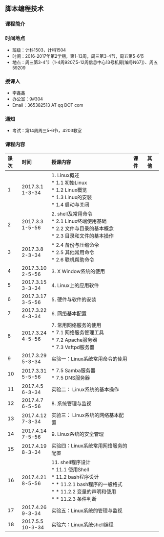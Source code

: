 
## 脚本编程技术

### 课程简介


### 时间地点
* 班级：计科1503，计科1504
* 时间：2016-2017年第2学期，第1-13周，周三第3-4节，周五第5-6节
* 地点：周三第3-4节（1-4周9207,5-12周信息中心13号机房[编号N67]）、周五59209


### 授课人
* 李鑫鑫
* 办公室：9#304
* Email：365382513 AT qq DOT com

### 通知
* 考试：第14周周三5-6节，4203教室

### 课程内容
| 课次  | 时间       |    授课内容 | 课件  | 其他 |
| :-------- | :--------       | :--------      | :--------  | :--------   |
| 1    | 2017.3.1 <br> 1-3-34  | 1. Linux概述 <br> * 1.1 初始Linux  <br> * 1.2 Linux概览  <br> * 1.3 Linux的安装  <br> * 1.4 启动与关闭 | | |
| 2    | 2017.3.3 <br> 1-5-56  | 2. shell及常用命令 <br> * 2.1 Linux终端使用基础  <br> * 2.2 文件与目录的基本概念  <br> * 2.3 目录和文件的基本操作 | |   |
| 3    | 2017.3.8 <br> 2-3-34  | * 2.4 备份与压缩命令 <br> * 2.5 其他常用命令 <br> * 2.6 联机帮助命令 | |   |
| 4    | 2017.3.10 <br> 2-5-56  | 3. X Window系统的使用 |  |
| 5    | 2017.3.15 <br> 3-3-34  | 4. Linux上的应用软件 | |   |
| 6    | 2017.3.17 <br> 3-5-56  |  5. 硬件与软件的安装 | |   |
| 7    | 2017.3.22 <br> 4-3-34  |6. 网络基本配置 |  |
| 8    | 2017.3.24 <br> 4-5-56  | 7. 常用网络服务的使用 <br> * 7.1 网络服务管理工具 <br> * 7.2 Apache服务器 <br> * 7.3 Vsftpd服务器| |   |
| 9    | 2017.3.29 <br> 5-3-34  | 实验一：Linux系统常用命令的使用 |  |
| 10    | 2017.3.31 <br> 5-5-56  | * 7.5 Samba服务器 <br> * 7.5 DNS服务器 |  |
| 11    | 2017.4.5 <br> 6-3-34  | 实验二： Linux系统的基本操作 | | |
| 12    | 2017.4.7 <br> 6-5-56  | 8. 系统管理与监视 | |  |
| 13    | 2017.4.12 <br> 7-3-34  | 实验三： Linux系统的网络基本配置  | | |
| 14    | 2017.4.14 <br> 7-5-56  | 9. Linux系统的安全管理 |  | |
| 15    | 2017.4.19 <br> 8-3-34  | 实验四：Linux系统常用网络服务的配置 |  | |
| 16    | 2017.4.21 <br> 8-5-56  |  11. shell程序设计 <br> * 11.1 使用Shell <br> * 11.2 bash程序设计 <br> * * 11.2.1 bash程序的一般格式 <br> * * 11.2.2 变量的声明和使用 <br> * * 11.2.3 条件判断|   |
| 17    | 2017.4.26 <br> 9-3-34  | 实验五：Linux系统的管理与监视 |  |  |
| 18    | 2017.5.5 <br> 10-3-34  | 实验六：Linux系统shell编程 |  |  |


